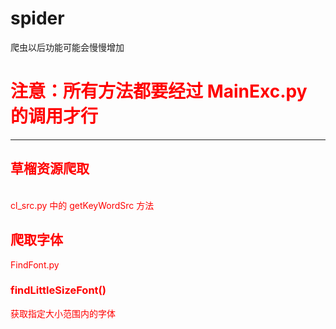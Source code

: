 # spider
爬虫以后功能可能会慢慢增加<br>
<h1><font color="red">注意：所有方法都要经过 MainExc.py 的调用才行</fong></h1>
<hr>
<h2>草榴资源爬取</h2><br>
cl_src.py 中的 getKeyWordSrc 方法<br>
<h2>爬取字体</h2>
    FindFont.py<br>
    <h3>findLittleSizeFont()</h3>
        获取指定大小范围内的字体
        